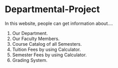 # Departmental-Project

In this website, people can get information about….
1. Our Department.
2. Our Faculty Members.
3. Course Catalog of all Semesters.
4. Tuition Fees by using Calculator.
5. Semester Fees by using Calculator.
6. Grading System.
